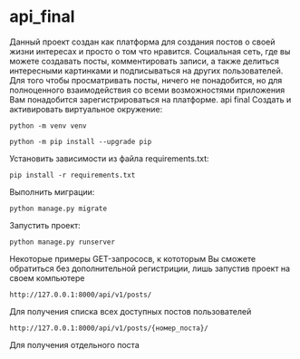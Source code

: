 # api_final
Данный проект создан как платформа для создания постов о своей жизни интересах и просто о том что нравится.
Социальная сеть, где вы можете создавать посты, комментировать записи, а также делиться интересными картинками и подписываться на других пользователей.
Для того чтобы просматривать посты, ничего не понадобится, 
  но для полноценного взаимодействия со всеми возможностями приложения Вам понадобится зарегистрироваться на платформе.
api final
Cоздать и активировать виртуальное окружение:

```
python -m venv venv
```

```
python -m pip install --upgrade pip
```

Установить зависимости из файла requirements.txt:

```
pip install -r requirements.txt
```

Выполнить миграции:

```
python manage.py migrate
```

Запустить проект:

```
python manage.py runserver
```

Некоторые примеры GET-запрососв, к кототорым Вы сможете обратиться без дополнительной регистриции, лишь запустив проект на своем компьютере
```
http://127.0.0.1:8000/api/v1/posts/
```
Для получения списка всех доступных постов пользователей
```
http://127.0.0.1:8000/api/v1/posts/{номер_поста}/
```
Для получения отдельного поста
